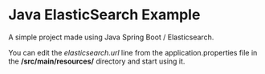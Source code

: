 # Java ElasticSearch Example

A simple project made using Java Spring Boot / Elasticsearch.

You can edit the *elasticsearch.url* line from the application.properties file in the **/src/main/resources/** directory and start using it.
